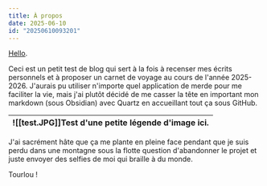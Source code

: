 ```yaml
---
title: À propos
date: 2025-06-10
id: "20250610093201"
---
```

[Hello](https://pigeonrationel.github.io/Chu-Pardu/).

Ceci est un petit test de blog qui sert à la fois à recenser mes écrits personnels et à proposer un carnet de voyage au cours de l'année 2025-2026. J'aurais pu utiliser n'importe quel application de merde pour me faciliter la vie, mais j'ai plutôt décidé de me casser la tête en important mon markdown (sous Obsidian) avec Quartz en accueillant tout ça sous GitHub.

| ![[test.JPG]]Test d'une petite légende d'image ici. |
| --------------------------------------------------- |

J'ai sacrément hâte que ça me plante en pleine face pendant que je suis perdu dans une montagne sous la flotte question d'abandonner le projet et juste envoyer des selfies de moi qui braille à du monde.

Tourlou !